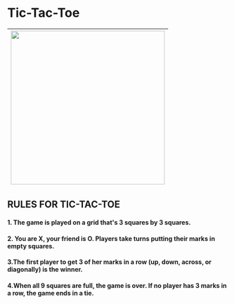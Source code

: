 # Tic-Tac-Toe
|<img src="https://user-images.githubusercontent.com/64878501/92012824-96c48800-ed6a-11ea-8017-18cd9d900c6d.PNG" width=350> |
|:---:|
## RULES FOR TIC-TAC-TOE
####  1. The game is played on a grid that's 3 squares by 3 squares.
####  2. You are X, your friend is O. Players take turns putting their marks in empty squares.
####  3.The first player to get 3 of her marks in a row (up, down, across, or diagonally) is the winner.
####  4.When all 9 squares are full, the game is over. If no player has 3 marks in a row, the game ends in a tie.
